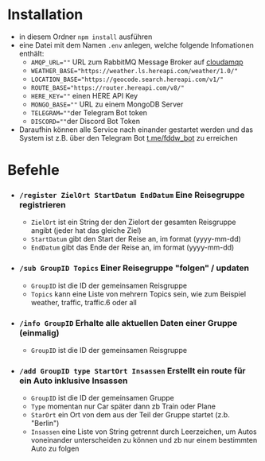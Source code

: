 # Installation

* in diesem Ordner `npm install` ausführen
* eine Datei mit dem Namen `.env` anlegen, welche folgende Infomationen enthält:
  * `AMQP_URL=""` URL zum RabbitMQ Message Broker auf [cloudamqp](https://www.cloudamqp.com/)
  * `WEATHER_BASE="https://weather.ls.hereapi.com/weather/1.0/"`
  * `LOCATION_BASE="https://geocode.search.hereapi.com/v1/"`
  * `ROUTE_BASE="https://router.hereapi.com/v8/"`
  * `HERE_KEY=""` einen HERE API Key
  * `MONGO_BASE=""` URL zu einem MongoDB Server
  * `TELEGRAM=""`der Telegram Bot token
  * `DISCORD=""`der Discord Bot Token
* Daraufhin können alle Service nach einander gestartet werden und das System ist z.B. über den Telegram Bot [t.me/fddw_bot](t.me/fddw_bot) zu erreichen

# Befehle
* ### `/register ZielOrt StartDatum EndDatum` Eine Reisegruppe registrieren
  * `ZielOrt` ist ein String der den Zielort der gesamten Reisgruppe angibt (jeder hat das gleiche Ziel)
  * `StartDatum` gibt den Start der Reise an, im format (yyyy-mm-dd)
  * `EndDatum` gibt das Ende der Reise an, im format (yyyy-mm-dd)
* ### `/sub GroupID Topics` Einer Reisegruppe "folgen" / updaten
  * `GroupID` ist die ID der gemeinsamen Reisgruppe
  * `Topics` kann eine Liste von mehrern Topics sein, wie zum Beispiel weather, traffic, traffic.6 oder all
* ### `/info GroupID` Erhalte alle aktuellen Daten einer Gruppe (einmalig)
  * `GroupID` ist die ID der gemeinsamen Reisgruppe
* ### `/add GroupID type StartOrt Insassen` Erstellt ein route für ein Auto inklusive Insassen
  * `GroupID` ist die ID der gemeinsamen Gruppe
  * `Type` momentan nur Car später dann zb Train oder Plane
  * `StarOrt` ein Ort von dem aus der Teil der Gruppe startet (z.b. "Berlin")
  * `Insassen` eine Liste von String getrennt durch Leerzeichen, um Autos voneinander unterscheiden zu können und zb nur einem bestimmten Auto zu folgen
